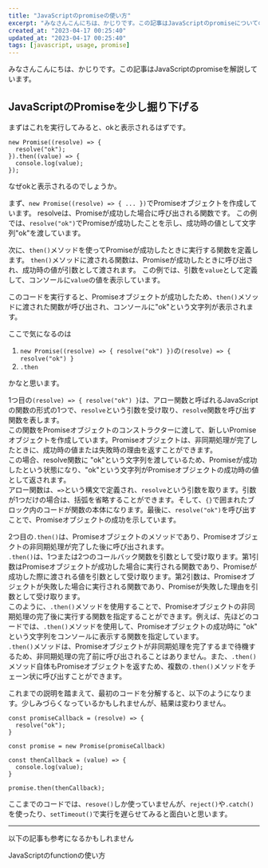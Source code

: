 ```yaml
---
title: "JavaScriptのpromiseの使い方"
excerpt: "みなさんこんにちは、かじりです。この記事はJavaScriptのpromiseについての説明をする記事です。例題多めで書いていきますので、実行しながら確認してみると理解が深まると思います。"
created_at: "2023-04-17 00:25:40"
updated_at: "2023-04-17 00:25:40"
tags: [javascript, usage, promise]
---
```


みなさんこんにちは、かじりです。この記事はJavaScriptのpromiseを解説しています。


## JavaScriptのPromiseを少し掘り下げる

まずはこれを実行してみると、okと表示されるはずです。

```
new Promise((resolve) => {
  resolve("ok");
}).then((value) => {
  console.log(value);
});
```

なぜokと表示されるのでしょうか。

まず、`new Promise((resolve) => { ... })`でPromiseオブジェクトを作成しています。
resolveは、Promiseが成功した場合に呼び出される関数です。
この例では、`resolve("ok")`でPromiseが成功したことを示し、成功時の値として文字列"ok"を渡しています。

次に、`then()`メソッドを使ってPromiseが成功したときに実行する関数を定義します。
`then()`メソッドに渡される関数は、Promiseが成功したときに呼び出され、成功時の値が引数として渡されます。
この例では、引数を`value`として定義して、コンソールに`value`の値を表示しています。

このコードを実行すると、Promiseオブジェクトが成功したため、`then()`メソッドに渡された関数が呼び出され、コンソールに"ok"という文字列が表示されます。

ここで気になるのは

1. `new Promise((resolve) => { resolve("ok") })`の`(resolve) => { resolve("ok") }`
2. `.then`

かなと思います。

1つ目の`(resolve) => { resolve("ok") }`は、アロー関数と呼ばれるJavaScriptの関数の形式の1つで、`resolve`という引数を受け取り、`resolve`関数を呼び出す関数を表します。  
この関数をPromiseオブジェクトのコンストラクターに渡して、新しいPromiseオブジェクトを作成しています。Promiseオブジェクトは、非同期処理が完了したときに、成功時の値または失敗時の理由を返すことができます。  
この場合、resolve関数に "ok"という文字列を渡しているため、Promiseが成功したという状態になり、"ok"という文字列がPromiseオブジェクトの成功時の値として返されます。  
アロー関数は、`=>`という構文で定義され、`resolve`という引数を取ります。引数が1つだけの場合は、括弧を省略することができます。そして、`{}`で囲まれたブロック内のコードが関数の本体になります。最後に、`resolve("ok")`を呼び出すことで、Promiseオブジェクトの成功を示しています。

2つ目の`.then()`は、Promiseオブジェクトのメソッドであり、Promiseオブジェクトの非同期処理が完了した後に呼び出されます。  
`.then()`は、1つまたは2つのコールバック関数を引数として受け取ります。第1引数はPromiseオブジェクトが成功した場合に実行される関数であり、Promiseが成功した際に渡される値を引数として受け取ります。第2引数は、Promiseオブジェクトが失敗した場合に実行される関数であり、Promiseが失敗した理由を引数として受け取ります。  
このように、`.then()`メソッドを使用することで、Promiseオブジェクトの非同期処理の完了後に実行する関数を指定することができます。例えば、先ほどのコードでは、`.then()`メソッドを使用して、Promiseオブジェクトの成功時に "ok" という文字列をコンソールに表示する関数を指定しています。  
`.then()`メソッドは、Promiseオブジェクトが非同期処理を完了するまで待機するため、非同期処理の完了前に呼び出されることはありません。また、`.then()`メソッド自体もPromiseオブジェクトを返すため、複数の`.then()`メソッドをチェーン状に呼び出すことができます。

これまでの説明を踏まえて、最初のコードを分解すると、以下のようになります。少しみづらくなっているかもしれませんが、結果は変わりません。

```
const promiseCallback = (resolve) => {
  resolve("ok");
}

const promise = new Promise(promiseCallback)

const thenCallback = (value) => {
  console.log(value);
}

promise.then(thenCallback);
```

ここまでのコードでは、`resove()`しか使っていませんが、`reject()`や`.catch()`を使ったり、`setTimeout()`で実行を遅らせてみると面白いと思います。

---

以下の記事も参考になるかもしれません

<my-link href="/javascript-function">JavaScriptのfunctionの使い方</my-link> 

